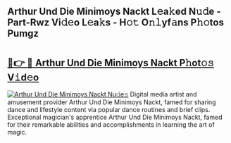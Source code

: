## Arthur Und Die Minimoys Nackt L𝚎a𝚔ed N𝚞𝚍e - Part-Rwz Vi𝚍𝚎o L𝚎a𝚔s - H𝚘𝚝 O𝚗𝚕yf𝚊ns P𝚑𝚘tos Pumgz

# <h2><a href="http://kf1qkf.oniu.top/?m=Arthur+Und+Die+Minimoys+Nackt">🔗👉 🔴 Arthur Und Die Minimoys Nackt P𝚑ot𝚘𝚜 V𝚒d𝚎o</a></h2>

[![Arthur Und Die Minimoys Nackt Nu𝚍e𝚜](https://i.imgur.com/0qMVB7G.gif)](http://kf1qkf.oniu.top/?m=Arthur+Und+Die+Minimoys+Nackt)
Digital media artist and amusement provider Arthur Und Die Minimoys Nackt, famed for sharing dance and lifestyle content via popular dance routines and brief clips. Exceptional magician's apprentice Arthur Und Die Minimoys Nackt, famed for their remarkable abilities and accomplishments in learning the art of magic.  
